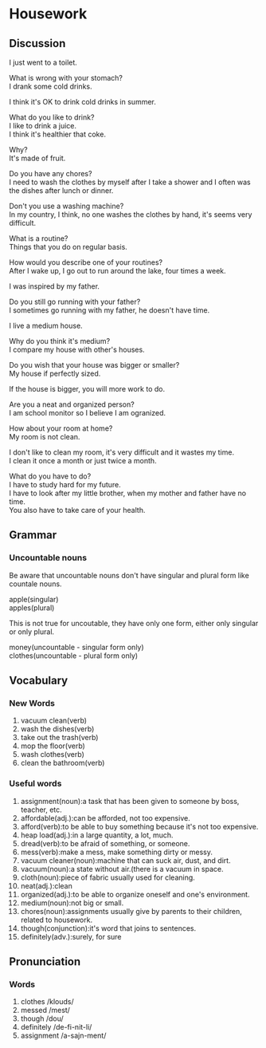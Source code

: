 # Housework
## Discussion
I just went to a toilet.  

What is wrong with your stomach?  
I drank some cold drinks.  

I think it's OK to drink cold drinks in summer.  

What do you like to drink?  
I like to drink a juice.  
I think it's healthier that coke.  

Why?  
It's made of fruit.  

Do you have any chores?  
I need to wash the clothes by myself after I take a shower and I often was the dishes after lunch or dinner.  

Don't you use a washing machine?  
In my country, I think, no one washes the clothes by hand, it's seems very difficult.  

What is a routine?  
Things that you do on regular basis.   

How would you describe one of your routines?  
After I wake up, I go out to run around the lake, four times a week.  

I was inspired by my father.  

Do you still go running with your father?  
I sometimes go running with my father, he doesn't have time.  

I live a medium house.  

Why do you think it's medium?  
I compare my house with other's houses.  

Do you wish that your house was bigger or smaller?  
My house if perfectly sized.  

If the house is bigger, you will more work to do.  

Are you a neat and organized person?  
I am school monitor so I believe I am ogranized.  

How about your room at home?  
My room is not clean.  

I don't like to clean my room, it's very difficult and it wastes my time.  
I clean it once a month or just twice a month.  

What do you have to do?  
I have to study hard for my future.  
I have to look after my little brother, when my mother and father have no time.  
You also have to take care of your health.  

## Grammar
### Uncountable nouns
Be aware that uncountable nouns don't have singular and plural form like countale nouns.  

apple(singular)  
apples(plural)   

This is not true for uncoutable, they have only one form, either only singular or only plural.  

money(uncountable - singular form only)  
clothes(uncountable - plural form only)  

## Vocabulary
### New Words
1. vacuum clean(verb)
1. wash the dishes(verb)
1. take out the trash(verb)
1. mop the floor(verb)
1. wash clothes(verb)
1. clean the bathroom(verb)

### Useful words
1. assignment(noun):a task that has been given to someone by boss, teacher, etc.
1. affordable(adj.):can be afforded, not too expensive.
1. afford(verb):to be able to buy something because it's not too expensive.
1. heap load(adj.):in a large quantity, a lot, much.
1. dread(verb):to be afraid of something, or someone.
1. mess(verb):make a mess, make something dirty or messy.
1. vacuum cleaner(noun):machine that can suck air, dust, and dirt.
1. vacuum(noun):a state without air.(there is a vacuum in space.
1. cloth(noun):piece of fabric usually used for cleaning.
1. neat(adj.):clean
1. organized(adj.):to be able to organize oneself and one's environment.
1. medium(noun):not big or small.
1. chores(noun):assignments usually give by parents to their children, related to housework.
1. though(conjunction):it's word that joins to sentences.
1. definitely(adv.):surely, for sure

## Pronunciation
### Words
1. clothes /klouds/
1. messed /mest/
1. though /dou/
1. definitely /de-fi-nit-li/
1. assignment /a-sajn-ment/
